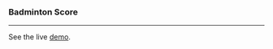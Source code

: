 ### Badminton Score
---



See the live [demo](https://nawab01.github.io/badminton-score-tutorial).

